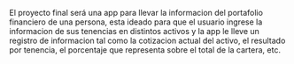 El proyecto final será una app para llevar la informacion del portafolio financiero de una persona, esta ideado para que el usuario ingrese la informacion de sus tenencias en distintos activos y la app le lleve un registro de informacion tal como la cotizacion actual del activo, el resultado por tenencia, el porcentaje que representa sobre el total de la cartera, etc.